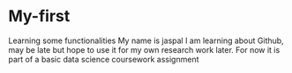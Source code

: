 # My-first
Learning some functionalities
My name is jaspal
I am learning about Github, may be late but hope to use it for my own research work later. 
For now it is part of a basic data science coursework assignment
